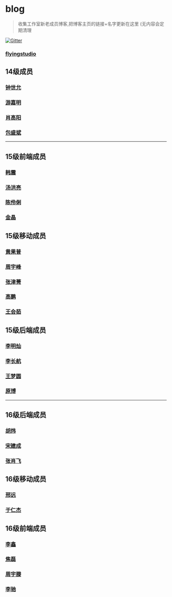 # blog
>收集工作室新老成员博客,把博客主页的链接+名字更新在这里
(无内容会定期清理

[![Gitter](https://img.shields.io/gitter/room/nwjs/nw.js.svg?style=flat-square)](https://gitter.im/cumtflyingstudioblog/Lobby?utm_source=share-link&utm_medium=link&utm_campaign=share-link)

### [flyingstudio](http://blog.flyingstudio.online/)

## 14级成员
### [钟世允](http://blog.seventeams.cn/)
### [游嘉明](http://wander.leanote.com/)
### [肖高阳](https://blog.xgy666.cn/)
### [包盛斌](http://zeroday.leanote.com/)

************

## 15级前端成员
### [韩震](http://www.cumter.cn/)
### [汤洪亮](http://blog.csdn.net/qq_417143864)
### [陈伶俐](http://blog.csdn.net/qq_38294039)
### [金晶](http://blog.csdn.net/qq_29549685)

## 15级移动成员
### [黄果普](http://www.unfamous.cn/)
### [周宇峰](https://zerosyf.github.io/)
### [张津菁](http://blog.csdn.net/ginny_7)
### [高鹏](http://blog.csdn.net/qq_36709150)
### [王会茹](http://wanghuiru.me/)

## 15级后端成员
### [李明灿](http://blog.leanote.com/mclee)
### [李长航](http://www.sail.name/)
### [王梦圆](https://severusy.github.io/)
### [原博](https://alisitaweb.github.io/)

************

## 16级后端成员
### [胡炜](https://qzdchw.github.io/)
### [宋建成](https://icbtbo.github.io/)
### [张肖飞](http://blog.flywinky.top)

## 16级移动成员
### [邢远](http://blog.chpz527.cn)
### [于仁杰](http://blog.csdn.net/cumtdeyurenjie)

## 16级前端成员

### [李鑫](http://blog.csdn.net/victormomo)
### [焦磊](http://blog.csdn.net/qq_36407723)
### [周宇滕](http://xirose.online/)
### [李驰](https://icestains.github.io/#blog)